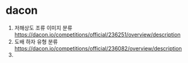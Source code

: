 # dacon

1. 저해상도 조류 이미지 분류
   https://dacon.io/competitions/official/236251/overview/description
2. 도배 하자 유형 분류
   https://dacon.io/competitions/official/236082/overview/description
3. 
